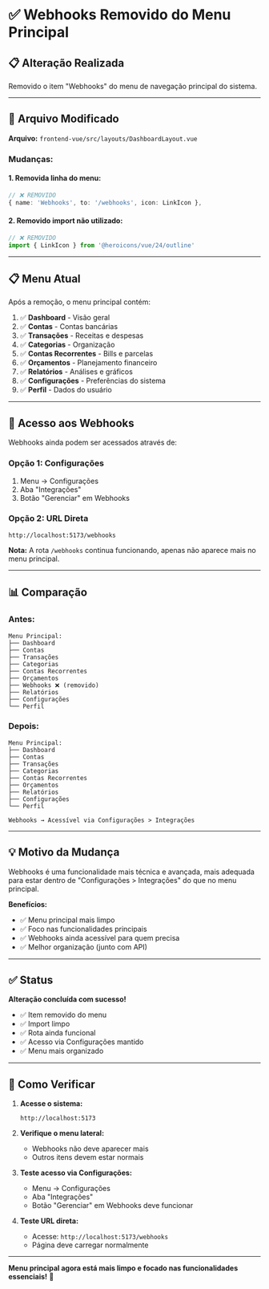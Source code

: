 # ✅ Webhooks Removido do Menu Principal

## 📋 Alteração Realizada

Removido o item "Webhooks" do menu de navegação principal do sistema.

---

## 🔧 Arquivo Modificado

**Arquivo:** `frontend-vue/src/layouts/DashboardLayout.vue`

### **Mudanças:**

#### **1. Removida linha do menu:**
```typescript
// ❌ REMOVIDO
{ name: 'Webhooks', to: '/webhooks', icon: LinkIcon },
```

#### **2. Removido import não utilizado:**
```typescript
// ❌ REMOVIDO
import { LinkIcon } from '@heroicons/vue/24/outline'
```

---

## 📋 Menu Atual

Após a remoção, o menu principal contém:

1. ✅ **Dashboard** - Visão geral
2. ✅ **Contas** - Contas bancárias
3. ✅ **Transações** - Receitas e despesas
4. ✅ **Categorias** - Organização
5. ✅ **Contas Recorrentes** - Bills e parcelas
6. ✅ **Orçamentos** - Planejamento financeiro
7. ✅ **Relatórios** - Análises e gráficos
8. ✅ **Configurações** - Preferências do sistema
9. ✅ **Perfil** - Dados do usuário

---

## 🔗 Acesso aos Webhooks

Webhooks ainda podem ser acessados através de:

### **Opção 1: Configurações**
1. Menu → Configurações
2. Aba "Integrações"
3. Botão "Gerenciar" em Webhooks

### **Opção 2: URL Direta**
```
http://localhost:5173/webhooks
```

**Nota:** A rota `/webhooks` continua funcionando, apenas não aparece mais no menu principal.

---

## 📊 Comparação

### **Antes:**
```
Menu Principal:
├── Dashboard
├── Contas
├── Transações
├── Categorias
├── Contas Recorrentes
├── Orçamentos
├── Webhooks ❌ (removido)
├── Relatórios
├── Configurações
└── Perfil
```

### **Depois:**
```
Menu Principal:
├── Dashboard
├── Contas
├── Transações
├── Categorias
├── Contas Recorrentes
├── Orçamentos
├── Relatórios
├── Configurações
└── Perfil

Webhooks → Acessível via Configurações > Integrações
```

---

## 💡 Motivo da Mudança

Webhooks é uma funcionalidade mais técnica e avançada, mais adequada para estar dentro de "Configurações > Integrações" do que no menu principal.

**Benefícios:**
- ✅ Menu principal mais limpo
- ✅ Foco nas funcionalidades principais
- ✅ Webhooks ainda acessível para quem precisa
- ✅ Melhor organização (junto com API)

---

## ✅ Status

**Alteração concluída com sucesso!**

- ✅ Item removido do menu
- ✅ Import limpo
- ✅ Rota ainda funcional
- ✅ Acesso via Configurações mantido
- ✅ Menu mais organizado

---

## 🚀 Como Verificar

1. **Acesse o sistema:**
   ```
   http://localhost:5173
   ```

2. **Verifique o menu lateral:**
   - Webhooks não deve aparecer mais
   - Outros itens devem estar normais

3. **Teste acesso via Configurações:**
   - Menu → Configurações
   - Aba "Integrações"
   - Botão "Gerenciar" em Webhooks deve funcionar

4. **Teste URL direta:**
   - Acesse: `http://localhost:5173/webhooks`
   - Página deve carregar normalmente

---

**Menu principal agora está mais limpo e focado nas funcionalidades essenciais!** 🎉
